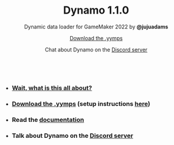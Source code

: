 <h1 align="center">Dynamo 1.1.0</h1>

<p align="center">Dynamic data loader for GameMaker 2022 by <b>@jujuadams</b></p>

<p align="center"><a href="https://github.com/JujuAdams/Dynamo/releases/">Download the .yymps</a></p>

<p align="center">Chat about Dynamo on the <a href="https://discord.gg/8krYCqr">Discord server</a></p>

&nbsp;

&nbsp;

- ### [Wait, what is this all about?](http://jujuadams.github.io/Dynamo/#/latest/?id=features)
- ### [Download the .yymps](https://github.com/JujuAdams/Dynamo/releases/) (setup instructions [here](https://jujuadams.github.io/Dynamo/#/latest/setting-up?id=setting-up))
- ### Read the [documentation](http://jujuadams.github.io/Dynamo)
- ### Talk about Dynamo on the [Discord server](https://discord.gg/8krYCqr)